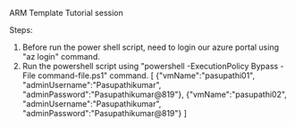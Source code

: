 ARM Template Tutorial session

Steps:
1. Before run the power shell script, need to login our azure portal using "az login" command.
2. Run the powershell script using "powershell -ExecutionPolicy Bypass -File command-file.ps1" command.
[
{"vmName":"pasupathi01", "adminUsername":"Pasupathikumar", "adminPassword":"Pasupathikumar@819"},
{"vmName":"pasupathi02", "adminUsername":"Pasupathikumar", "adminPassword":"Pasupathikumar@819"}
]